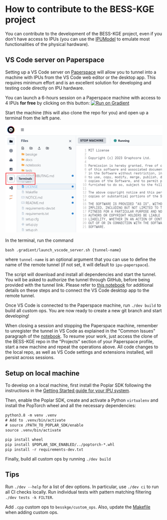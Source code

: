 # How to contribute to the BESS-KGE project

You can contribute to the development of the BESS-KGE project, even if you don't have access to IPUs (you can use the [IPUModel](https://docs.graphcore.ai/projects/poptorch-user-guide/en/3.2.0/reference.html#poptorch.Options.useIpuModel) to emulate most functionalities of the physical hardware). 

## VS Code server on Paperspace

Setting up a VS Code server on [Paperspace](https://www.paperspace.com/graphcore) will allow you to tunnel into a machine with IPUs from the VS Code web editor or the desktop app. This requires minimum effort and is an excellent solution for developing and testing code directly on IPU hardware.

You can launch a 6-hours session on a Paperspace machine with access to 4 IPUs **for free** by clicking on this button: <a href="https://console.paperspace.com/github/graphcore-research/bess-kge?container=graphcore%2Fpytorch-paperspace%3A3.3.0-ubuntu-20.04-20230703&amp;machine=Free-IPU-POD4"><img src="https://assets.paperspace.io/img/gradient-badge.svg" alt="Run on Gradient"></a>

Start the machine (this will also clone the repo for you) and open up a terminal from the left pane.

![terminal_pane](docs/source/images/Terminal1.png "height=200")

In the terminal, run the command
```shell
bash .gradient/launch_vscode_server.sh {tunnel-name}
```

where `tunnel-name` is an optional argument that you can use to define the name of the remote tunnel (if not set, it will default to `ipu-paperspace`).

The script will download and install all dependencies and start the tunnel. You will be asked to authorize the tunnel through GitHub, before being provided with the tunnel link. Please refer to [this notebook](https://ipu.dev/fmo4AZ) for additional details on these steps and to connect the VS Code desktop app to the remote tunnel. 

Once VS Code is connected to the Paperspace machine, run `./dev build` to build all custom ops. You are now ready to create a new git branch and start developing!

When closing a session and stopping the Paperspace machine, remember to unregister the tunnel in VS Code as explained in the "Common Issues" paragraph of the [notebook](https://ipu.dev/fmo4AZ). To resume your work, just access the clone of the BESS-KGE repo in the "Projects" section of your Paperspace profile, start a new machine and repeat the operations above. All code changes to the local repo, as well as VS Code settings and extensions installed, will persist across sessions.

## Setup on local machine

To develop on a local machine, first install the Poplar SDK following the instructions in the [Getting Started guide for your IPU system](https://docs.graphcore.ai/en/latest/getting-started.html#getting-started).

Then, enable the Poplar SDK, create and activate a Python `virtualenv` and install the PopTorch wheel and all the necessary dependencies: 

```shell
python3.8 -m venv .venv
# Add to .venv/bin/activate
# source /PATH_TO_POPLAR_SDK/enable
source .venv/bin/activate
```
```shell
pip install wheel
pip install $POPLAR_SDK_ENABLED/../poptorch-*.whl
pip install -r requirements-dev.txt
```

Finally, build all custom ops by running `./dev build`

## Tips

Run `./dev --help` for a list of dev options. In particular, use `./dev ci` to run all CI checks locally. Run individual tests with pattern matching filtering `./dev tests -k FILTER`.

Add `.cpp` custom ops to `besskge/custom_ops`. Also, update the [Makefile](Makefile) when adding custom ops.
